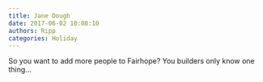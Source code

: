 ```yaml
---
title: Jane Dough
date: 2017-06-02 10:08:10
authors: Ripp
categories: Holiday
---
```


 So you want to add more people to Fairhope? You builders only know one thing...